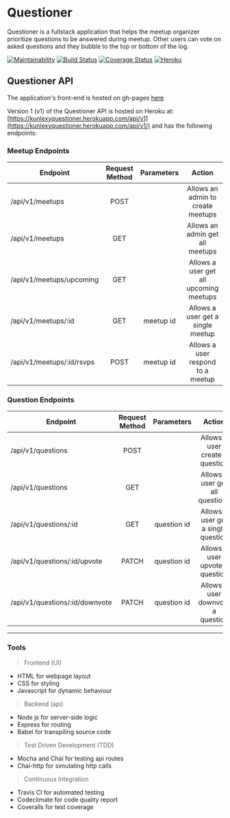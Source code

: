 # Questioner
Questioner​​ is a fullstack application that helps the meetup organizer prioritize  questions to be answered during meetup. Other users can vote on asked questions and they bubble to the top  or bottom of the log. 

 [![Maintainability](https://api.codeclimate.com/v1/badges/a99a88d28ad37a79dbf6/maintainability)](https://codeclimate.com/github/muheebolakunle/Questioner) [![Build Status](https://travis-ci.com/muheebolakunle/Questioner.svg?branch=develop)](https://travis-ci.com/muheebolakunle/Questioner) [![Coverage Status](https://coveralls.io/repos/github/muheebolakunle/Questioner/badge.svg?branch=develop)](https://coveralls.io/github/muheebolakunle/Questioner?branch=develop) [![Heroku](https://heroku-badge.herokuapp.com/?app=kunlexyquestioner&style=flat&svg=1&root=api/v1)](https://kunlexyquestioner.herokuapp.com/api/v1/)

 ## Questioner API

The application's front-end is hosted on gh-pages [here](https://muheebolakunle.github.io/Questioner/UI)

Version 1 (v1) of the Questioner API is hosted on Heroku at: [https://kunlexyquestioner.herokuapp.com/api/v1](https://kunlexyquestioner.herokuapp.com/api/v1/) and has the following endpoints:

### Meetup Endpoints

| Endpoint                 | Request Method | Parameters  | Action                                |
| ------------------------ |:--------------:| :----------:| :------------------------------------:|
| /api/v1/meetups          | POST           |             | Allows an admin to create meetups     |
| /api/v1/meetups          | GET            |             | Allows an admin get all meetups       |
| /api/v1/meetups/upcoming | GET            |             | Allows a user get all upcoming meetups|
| /api/v1/meetups/:id      | GET            |  meetup id  | Allows a user get a single meetup     |
| /api/v1/meetups/:id/rsvps| POST           |  meetup id  | Allows a user respond to a meetup     |                

### Question Endpoints

| Endpoint                      | Request Method | Parameters  | Action                                |
| ------------------------------| :------------: |:-----------:| :-----------------------------------: |
| /api/v1/questions             | POST           |             | Allows a user create a question       |
| /api/v1/questions             | GET            |             | Allows a user get all questions       |
| /api/v1/questions/:id         | GET            | question id | Allows a user get a single question   |
| /api/v1/questions/:id/upvote  | PATCH          | question id | Allows a user upvote a question       |
| /api/v1/questions/:id/downvote| PATCH          | question id | Allows a user downvote a question     |                

***
### Tools

> Frontend (UI)
 - HTML for webpage layout
 - CSS for styling
 - Javascript for dynamic behaviour

> Backend (api)
 - Node js for server-side logic
 - Express for routing
 - Babel for transpiling source code

> Test Driven Development (TDD)
 - Mocha and Chai for testing api routes
 - Chai-http for simulating http calls

> Continuous Integration
 - Travis CI for automated testing
 - Codeclimate for code quality report
 - Coveralls for test coverage
